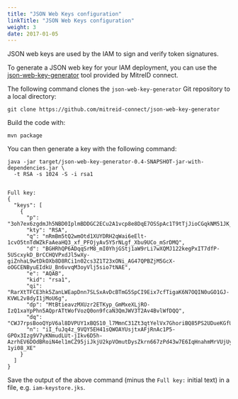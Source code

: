 ```yaml
---
title: "JSON Web Keys configuration"
linkTitle: "JSON Web Keys configuration"
weight: 3
date: 2017-01-05
---
```


JSON web keys are used by the IAM to sign and verify token signatures.

To generate a JSON web key for your IAM deployment, you can use the
[json-web-key-generator][jwk-generator] tool provided by MitreID connect.

The following command clones the `json-web-key-generator` Git repository to a
local directory:

```shell
git clone https://github.com/mitreid-connect/json-web-key-generator
```

Build the code with:

```shell
mvn package
```
You can then generate a key with the following command:

```shell
java -jar target/json-web-key-generator-0.4-SNAPSHOT-jar-with-dependencies.jar \
  -t RSA -s 1024 -S -i rsa1


Full key:
{
  "keys": [
    {
      "p": "3oh7ex6zgdmJh5NBD0IplmBDDGC2ECu2A1vcp8e8DqE7OSSpAc1T9tTjJioCGqkNM51JK_MtgCJz1CiysVDOQQ",
      "kty": "RSA",
      "q": "nRmBm5tQ2wmOtd1XUYDRH2qWai6eElt-1cvO5tnTdWZkFaAeaHQ3_xf_PFOjyAv5Y5rNLgf_Xbu9UCo_mSrDMQ",
      "d": "BGHRhQP6ADqqSrM8_mI0YhjGStj1aW9rLi7wXQMJ122kegPxIT7dfP-5UScxykD_BrCCHQVPxdJl5wXy-giZnhaL9wtDkOXb8D8RCi1n02cs3Z1T23xONi_AG47QPBZjM5GcX-oOGCENByuEIdkU_Bn6vvqM3oyVlj5sio7tNAE",
      "e": "AQAB",
      "kid": "rsa1",
      "qi": "RarXtTFCE3hk5ZanLWEapDnn7SLSxAvDcBTmG5SpCI9Eix7cfTigaK6N7OQIN0uGO1GJ-KVWL2v8dyI1jMoU6g",
      "dp": "MtBtieavzMXUzr2ETKyp_GmMxeXLjRO-IzQ1xaYpPhn5AQprATtWofVozQ0on9fcaN3QmJWV3T2Av4BvlWfDQQ",
      "dq": "CWJ7rpsBooQYpV6al8DVPUY1xBQS10_l7MmnC31Zt3qtYelVx7GhoriBQ85PS2UDueKGfUh3BddwQLi1YeX_EQ",
      "n": "iI_fuJq4z_9VQY5EH41sQWOAYUsjtxAFjRnAc1P5-GPOx3Izg9V7yKNmudLUt-jIkv6D5h-AzrhEV6DOdBRoiN4el1mCZ95jiJkjU2kpVOmutDysZkrn667zPd43w7E6IqHnahmMrVUjUyx6pie1SqJHLUXghz8Gle-1yi08_XE"
    }
  ]
}
```

Save the output of the above command (minus the `Full key:` initial text) in a
file, e.g. `iam-keystore.jks`.

[jwk-generator]: https://github.com/mitreid-connect/json-web-key-generator
